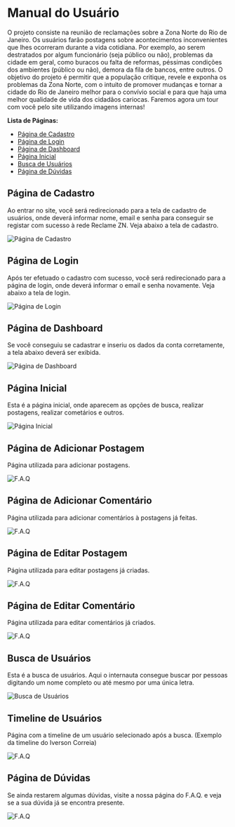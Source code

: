 # Manual do Usuário

O projeto consiste na reunião de reclamações sobre a Zona Norte do Rio de Janeiro. Os usuários farão postagens sobre acontecimentos inconvenientes que lhes ocorreram durante a vida cotidiana. Por exemplo, ao serem destratados por algum funcionário (seja público ou não), problemas da cidade em geral, como buracos ou falta de reformas, péssimas condições dos ambientes (público ou não), demora da fila de bancos, entre outros. O objetivo do projeto é permitir que a população critique, revele e exponha os problemas da Zona Norte, com o intuito de promover mudanças e tornar a cidade do Rio de Janeiro melhor para o convívio social e para que haja uma melhor qualidade de vida dos cidadãos cariocas. Faremos agora um tour com você pelo site utilizando imagens internas!

**Lista de Páginas:**

 - [Página de Cadastro](#página-de-cadastro)
 - [Página de Login](#página-de-login)
 - [Página de Dashboard](#página-de-dashboard)
 - [Página Inicial](#página-inicial)
 - [Busca de Usuários](#busca-de-usuários)
 - [Página de Dúvidas](#página-de-dúvidas)

## Página de Cadastro

Ao entrar no site, você será redirecionado para a tela de cadastro de usuários, onde deverá informar nome, email e senha para conseguir se registar com sucesso à rede Reclame ZN. Veja abaixo a tela de cadastro.

![Página de Cadastro](src/img/manual/cadastro.jpeg)

## Página de Login

Após ter efetuado o cadastro com sucesso, você será redirecionado para a página de login, onde deverá informar o email e senha novamente. Veja abaixo a tela de login. 

![Página de Login](src/img/manual/login.jpeg)

## Página de Dashboard

Se você conseguiu se cadastrar e inseriu os dados da conta corretamente, a tela abaixo deverá ser exibida.

![Página de Dashboard](src/img/manual/dashboard.jpeg)

## Página Inicial

Esta é a página inicial, onde aparecem as opções de busca, realizar postagens, realizar cometários e outros.

![Página Inicial](src/img/manual/index.jpeg)

## Página de Adicionar Postagem

Página utilizada para adicionar postagens.

![F.A.Q](src/img/manual/postagem.png)

## Página de Adicionar Comentário

Página utilizada para adicionar comentários à postagens já feitas.

![F.A.Q](src/img/manual/comentario.png)

## Página de Editar Postagem

Página utilizada para editar postagens já criadas.

![F.A.Q](src/img/manual/editar_postagem.png)

## Página de Editar Comentário

Página utilizada para editar comentários já criados.

![F.A.Q](src/img/manual/editar_comentario.png)

## Busca de Usuários

Esta é a busca de usuários. Aqui o internauta consegue buscar por pessoas digitando um nome completo ou até mesmo por uma única letra.

![Busca de Usuários](src/img/manual/busca.jpeg)

## Timeline de Usuários

Página com a timeline de um usuário selecionado após a busca. (Exemplo da timeline do Iverson Correia)

![F.A.Q](src/img/manual/exemplo_timeline.png)

## Página de Dúvidas

Se ainda restarem algumas dúvidas, visite a nossa página do F.A.Q. e veja se a sua dúvida já se encontra presente.

![F.A.Q](src/img/manual/faq.jpeg)

